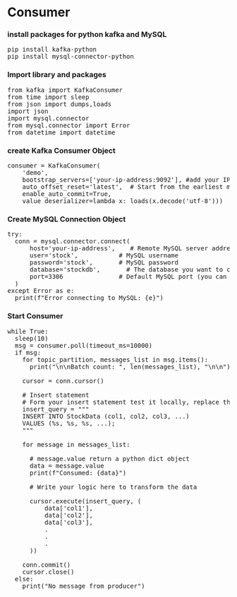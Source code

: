 # Consumer

### install packages for python kafka and MySQL
<pre>
pip install kafka-python
pip install mysql-connector-python
</pre>

### Import library and packages
<pre>
from kafka import KafkaConsumer
from time import sleep
from json import dumps,loads
import json
import mysql.connector
from mysql.connector import Error
from datetime import datetime
</pre>

### create Kafka Consumer Object
<pre>
consumer = KafkaConsumer(
    'demo',
    bootstrap_servers=['your-ip-address:9092'], #add your IP here
    auto_offset_reset='latest',  # Start from the earliest message
    enable_auto_commit=True,
    value_deserializer=lambda x: loads(x.decode('utf-8')))
</pre>

### Create MySQL Connection Object
<pre>
try:
  conn = mysql.connector.connect(
      host='your-ip-address',    # Remote MySQL server address
      user='stock',           # MySQL username
      password='stock',       # MySQL password
      database='stockdb',       # The database you want to connect to
      port=3306               # Default MySQL port (you can change it if necessary)
  )
except Error as e:
  print(f"Error connecting to MySQL: {e}")
</pre>

### Start Consumer
<pre>
while True:
  sleep(10)
  msg = consumer.poll(timeout_ms=10000)
  if msg:
    for topic_partition, messages_list in msg.items():
      print("\n\nBatch count: ", len(messages_list), "\n\n")

    cursor = conn.cursor()
   
    # Insert statement
    # Form your insert statement test it locally, replace the col1, col2, col3,... name and their coreesponting value with %s, %s, %s, ...
    insert_query = """
    INSERT INTO StockData (col1, col2, col3, ...)
    VALUES (%s, %s, %s, ...);
    """
   
    for message in messages_list:
      
      # message.value return a python dict object
      data = message.value
      print(f"Consumed: {data}")

      # Write your logic here to transform the data

      cursor.execute(insert_query, (
          data['col1'],
          data['col2'],
          data['col3'],
          .
          .
          .
      ))

    conn.commit()
    cursor.close()
  else:
    print("No message from producer")
</pre>
